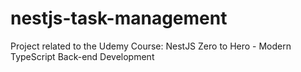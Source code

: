 # nestjs-task-management
Project related to the Udemy Course: NestJS Zero to Hero - Modern TypeScript Back-end Development
